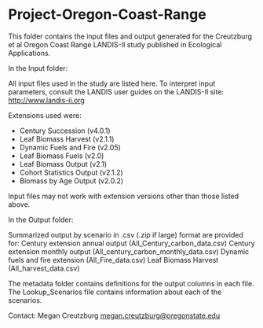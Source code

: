 # Project-Oregon-Coast-Range

This folder contains the input files and output generated for the Creutzburg et al Oregon Coast Range LANDIS-II study published in Ecological Applications.

In the Input folder:

All input files used in the study are listed here. To interpret input parameters, consult the LANDIS user guides
on the LANDIS-II site: http://www.landis-ii.org

Extensions used were:
* Century Succession (v4.0.1)
* Leaf Biomass Harvest (v2.1.1)
* Dynamic Fuels and Fire (v2.05)
* Leaf Biomass Fuels (v2.0)
* Leaf Biomass Output (v2.1)
* Cohort Statistics Output (v2.1.2)
* Biomass by Age Output (v2.0.2)

Input files may not work with extension versions other than those listed above.

In the Output folder:

Summarized output by scenario in .csv (.zip if large) format are provided for:
 Century extension annual output (All_Century_carbon_data.csv)
 Century extension monthly output (All_century_carbon_monthly_data.csv)
 Dynamic fuels and fire extension (All_Fire_data.csv)
 Leaf Biomass Harvest (All_harvest_data.csv)

The metadata folder contains definitions for the output columns in each file.
The Lookup_Scenarios file contains information about each of the scenarios.

Contact:
Megan Creutzburg
megan.creutzburg@oregonstate.edu
